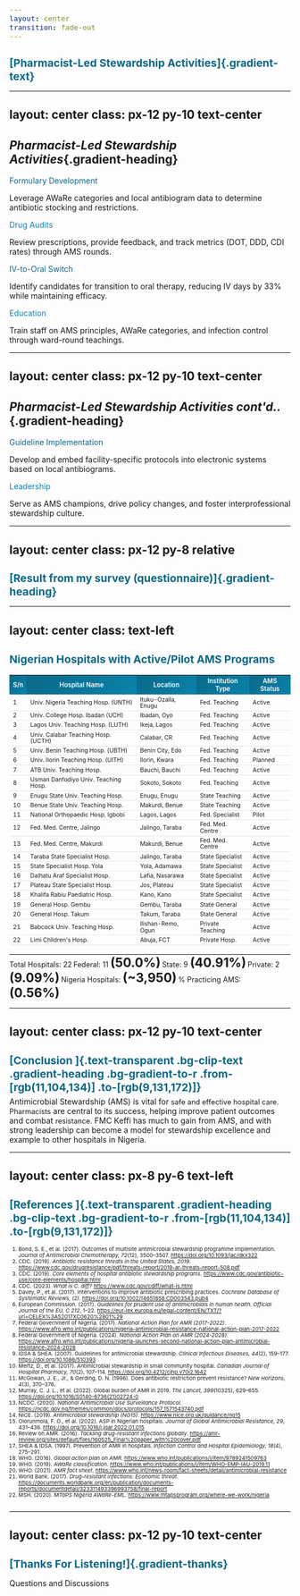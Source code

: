 ```yaml
---
layout: center
transition: fade-out
---
```


# [Pharmacist-Led Stewardship Activities]{.gradient-text}

<style>
    .gradient-text {
      background: linear-gradient(-45deg, rgb(11, 104, 134), rgb(9, 131, 172));
      -webkit-background-clip: text;
      -moz-background-clip: text;
      -webkit-text-fill-color: transparent;
      -moz-text-fill-color: transparent;
      font-size: 3.5rem !important; 
      line-height:1.2;
      font-weight: 900;
      text-align: center;
    }
   .gradient-heading {
  background: linear-gradient(-45deg, rgb(11, 104, 134), rgb(9, 131, 172));
  -webkit-background-clip: text;
  background-clip: text;
  color: transparent;
  font-weight: bold;
  display: inline-block;
  font-size: 1.5rem !important;
  font-weight: 500;
  margin-bottom: 1.2rem;
}
</style>

---
layout: center
class: px-12 py-10 text-center
---

<style>
 .gradient-heading {
  background: linear-gradient(-45deg, rgb(11, 104, 134), rgb(9, 131, 172));
  -webkit-background-clip: text;
  background-clip: text;
  color: transparent;
  font-weight: bold;
  display: inline-block;
  font-size: 1.5rem !important;
  font-weight: 500;
  margin-bottom: 1.2rem;
}

</style>

<CircleShape position="top:20%; left:-5%; size:80px; color:rgba(3, 80, 105, 0.55)" />
<PillShape position="bottom:-5%; right:-10%; width:10%; height:20px; color:rgba(33,150,243,0.08)" />

## *Pharmacist-Led Stewardship Activities*{.gradient-heading}

<div class="mt-4 grid grid-cols-2 gap-6 max-w-4xl mx-auto">
  <!-- Formulary Development -->
  <div class="bg-white p-5 rounded-xl border-t-4" style="border-color: rgb(11, 104, 134)">
    <div class="text-2xl font-bold mb-3" style="color: rgb(11, 104, 134)">Formulary Development</div>
    <p class="text-lg">Leverage AWaRe categories and local antibiogram data to determine antibiotic stocking and restrictions.</p>
  </div>
  
  <!-- Drug Audits -->
  <div class="bg-white p-5 rounded-xl border-t-4" style="border-color: rgb(9, 131, 172)">
    <div class="text-2xl font-bold mb-3" style="color: rgb(9, 131, 172)">Drug Audits</div>
    <p class="text-lg">Review prescriptions, provide feedback, and track metrics (DOT, DDD, CDI rates) through AMS rounds.</p>
  </div>
  
  <!-- IV-to-Oral Switch -->
  <div class="bg-white p-5 rounded-xl border-t-4" style="border-color: rgb(11, 104, 134)">
    <div class="text-2xl font-bold mb-3" style="color: rgb(11, 104, 134)">IV-to-Oral Switch</div>
    <p class="text-lg">Identify candidates for transition to oral therapy, reducing IV days by 33% while maintaining efficacy.</p>
  </div>
  
  <!-- Education -->
  <div class="bg-white p-5 rounded-xl border-t-4" style="border-color: rgb(9, 131, 172)">
    <div class="text-2xl font-bold mb-3" style="color: rgb(9, 131, 172)">Education</div>
    <p class="text-lg">Train staff on AMS principles, AWaRe categories, and infection control through ward-round teachings.</p>
  </div>
</div>

---
layout: center
class: px-12 py-10 text-center
---

<CircleShape position="top:20%; left:-5%; size:80px; color:rgba(3, 80, 105, 0.55)" />
<PillShape position="bottom:-5%; right:-10%; width:10%; height:20px; color:rgba(33,150,243,0.08)" />

## *Pharmacist-Led Stewardship Activities cont'd..*{.gradient-heading}

<div class="mt-4 grid grid-cols-2 gap-6 max-w-4xl mx-auto">
  <!-- Guideline Implementation -->
  <div class="bg-white p-5 rounded-xl border-t-4" style="border-color: rgb(11, 104, 134)">
    <div class="text-2xl font-bold mb-3" style="color: rgb(11, 104, 134)">Guideline Implementation</div>
    <p class="text-lg">Develop and embed facility-specific protocols into electronic systems based on local antibiograms.</p>
  </div>
  
  <!-- Leadership -->
  <div class="bg-white p-5 rounded-xl border-t-4" style="border-color: rgb(9, 131, 172)">
    <div class="text-2xl font-bold mb-3" style="color: rgb(9, 131, 172)">Leadership</div>
    <p class="text-lg">Serve as AMS champions, drive policy changes, and foster interprofessional stewardship culture.</p>
  </div>
  
  <!-- Combined Impact -->
  <!-- <div class="col-span-2 bg-white p-5 rounded-xl border-t-4 mt-4" style="border-color: rgb(11, 104, 134)">
    <div class="text-2xl font-bold mb-3" style="color: rgb(11, 104, 134)">Key Outcomes</div>
    <div class="grid grid-cols-2 gap-4 text-left">
      <div>• 30-50% reduction in inappropriate prescribing</div>
      <div>• 25% shorter hospital stays</div>
      <div>• $15-35k annual cost savings per facility</div>
      <div>• 40% lower CDI rates</div>
    </div>
  </div> -->
</div>


---
layout: center
class: px-12 py-8 relative
---

<CircleShape position="top:20%; left:-5%; size:80px; color:rgba(3, 80, 105, 0.55)" />
<PillShape position="bottom:-5%; right:-10%; width:10%; height:20px; color:rgba(33,150,243,0.08)" />

# [Result from my survey (questionnaire)]{.gradient-heading}



<style>
  .gradient-heading {
    background: linear-gradient(135deg, rgb(11, 104, 134), rgb(9, 131, 172));
    -webkit-background-clip: text;
    background-clip: text;
    color: transparent;
    font-size: 2rem !important;
  }
</style>

---
layout: center
class: text-left
---

<CircleShape position="top:20%; left:-5%; size:80px; color:rgba(3, 80, 105, 0.55)" />
<PillShape position="bottom:-5%; right:-10%; width:10%; height:20px; color:rgba(33,150,243,0.08)" />

<div class="w-[100%] mt-0">

# Nigerian Hospitals with Active/Pilot AMS Programs

| S/n | Hospital Name                     | Location          | Institution Type | AMS Status |
|---|-----------------------------------|-------------------|------------------|------------|
|1|Univ. Nigeria Teaching Hosp. (UNTH) |Ituku-Ozalla, Enugu|Fed. Teaching|Active|
|2|Univ. College Hosp. Ibadan (UCH)|Ibadan, Oyo|Fed. Teaching|Active|
|3|Lagos Univ. Teaching Hosp. (LUTH)|Ikeja, Lagos|Fed. Teaching|Active|
|4|Univ. Calabar Teaching Hosp. (UCTH)|Calabar, CR|Fed. Teaching|Active|
|5|Univ. Benin Teaching Hosp. (UBTH)|Benin City, Edo|Fed. Teaching|Active|
|6|Univ. Ilorin Teaching Hosp. (UITH)|Ilorin, Kwara|Fed. Teaching|Planned|
|7|ATB Univ. Teaching Hosp.|Bauchi, Bauchi|Fed. Teaching|Active|
|8|Usman Danfodiyo Univ. Teaching Hosp.|Sokoto, Sokoto|Fed. Teaching|Active|
|9|Enugu State Univ. Teaching Hosp.|Enugu, Enugu|State Teaching|Active|
|10|Benue State Univ. Teaching Hosp.|Makurdi, Benue|State Teaching|Active|
|11|National Orthopaedic Hosp. Igbobi|Lagos, Lagos|Fed. Specialist|Pilot|
|12|Fed. Med. Centre, Jalingo|Jalingo, Taraba|Fed. Med. Centre|Active|
|13|Fed. Med. Centre, Makurdi|Makurdi, Benue|Fed. Med. Centre|Active|
|14|Taraba State Specialist Hosp.|Jalingo, Taraba|State Specialist|Active|
|15|State Specialist Hosp. Yola|Yola, Adamawa|State Specialist|Active|
|16|Dalhatu Araf Specialist Hosp.|Lafia, Nasarawa|State Specialist|Active|
|17|Plateau State Specialist Hosp.|Jos, Plateau|State Specialist|Active|
|18|Khalifa Rabiu Paediatric Hosp.|Kano, Kano|State Specialist|Active|
|19|General Hosp. Gembu|Gembu, Taraba|State General|Active|
|20|General Hosp. Takum|Takum, Taraba|State General|Active|
|21|Babcock Univ. Teaching Hosp.|Ilishan-Remo, Ogun|Private Teaching|Active|
|22|Limi Children's Hosp.|Abuja, FCT|Private Hosp.|Active|

<div class="border-t border-gray-300 mt-2 pt-1 text-[0.6rem]">
  <div class="flex justify-between">
    <span class="text-gray-600">Total Hospitals: 22</span>
    <span class="text-gray-600">Federal: 11 <strong class="text-[rgb(11,104,134)]">(50.0%)</strong></span>
    <span class="text-gray-600">State: 9 <strong class="text-[rgb(11,104,134)]">(40.91%)</strong></span>
    <span class="text-gray-600">Private: 2 <strong class="text-[rgb(11,104,134)]">(9.09%)</strong></span>
    <span class="text-gray-600">Nigeria Hospitals: <strong class="text-[rgb(11,104,134)]">(~3,950)</strong></span>
    <span class="text-gray-600">% Practicing AMS: <strong class="text-[rgb(11,104,134)]">(0.56%)</strong></span>
  </div>
</div>

</div>

<style>
  h1 {
    color: rgb(11, 104, 134);
    margin-bottom: 0.3rem;
    font-size: 1.2rem;
  }
  th {
    background: linear-gradient(135deg, rgb(11, 104, 134), rgb(9, 131, 172));
    color: white;
    font-weight: 600;
    padding: 0.2rem 0.4rem !important;
    font-size: 0.7rem;
  }
  td {
    padding: 0.15rem 0.4rem !important;
    font-size: 0.65rem;
    line-height: 1.1;
  }
  table {
    border-collapse: collapse;
    width: 100%;
  }
  tr {
    border-bottom: 0.5px solid #e2e8f0;
  }
  .border-t {
    border-top: 1px solid;
  }
  strong {
    font-weight: bold;
    font-size: 1.4rem;
  }
  span{
    font-size: 0.8rem;
  }
</style>
---
layout: center
class: px-12 py-10 text-center
---

<CircleShape position="top:20%; left:-5%; size:80px; color:rgba(3, 80, 105, 0.55)" />
<PillShape position="bottom:-5%; right:-10%; width:10%; height:20px; color:rgba(33,150,243,0.08)" />

# [Conclusion ]{.text-transparent .bg-clip-text .gradient-heading .bg-gradient-to-r .from-[rgb(11,104,134)] .to-[rgb(9,131,172)]}

<div class="text-xl  mt-2 mb-4 text-left mx-auto max-w-4xl bg-white p-8 rounded-xl shadow-lg border-t-4" style="border-color: rgb(11, 104, 134)">
Antimicrobial Stewardship (AMS) is vital for <span>safe and effective hospital care.</span> <span>Pharmacists</span> are central to its success, helping improve patient outcomes and combat <span>resistance.</span> FMC Keffi has much to gain from AMS, and with strong leadership can become a model for stewardship excellence and example to other hospitals in Nigeria.

</div>

<style>
  li span:first-child {
    font-size: 1.5rem;
    line-height: 2.5;
  }
  .max-w-4xl {
    max-width: 56rem;
  }
</style>

---
layout: center
class: px-8 py-6 text-left
---

<CircleShape position="top:20%; left:-5%; size:80px; color:rgba(3, 80, 105, 0.55)" />
<PillShape position="bottom:-5%; right:-10%; width:10%; height:20px; color:rgba(33,150,243,0.08)" />

# [References ]{.text-transparent .gradient-heading .bg-clip-text .bg-gradient-to-r .from-[rgb(11,104,134)] .to-[rgb(9,131,172)]}

<div class="text-[0.6rem] leading-tight space-y-1 mt-2 max-h-[68vh] overflow-y-auto pr-2 bg-gray-50 p-2 rounded">

1. Bond, S. E., et al. (2017). Outcomes of multisite antimicrobial stewardship programme implementation. *Journal of Antimicrobial Chemotherapy, 72*(12), 3500–3507. https://doi.org/10.1093/jac/dkx322  
2. CDC. (2019). *Antibiotic resistance threats in the United States, 2019*. https://www.cdc.gov/drugresistance/pdf/threats-report/2019-ar-threats-report-508.pdf  
3. CDC. (2019). *Core elements of hospital antibiotic stewardship programs*. https://www.cdc.gov/antibiotic-use/core-elements/hospital.html  
4. CDC. (2023). *What is C. diff?* https://www.cdc.gov/cdiff/what-is.html  
5. Davey, P., et al. (2017). Interventions to improve antibiotic prescribing practices. *Cochrane Database of Systematic Reviews, (2)*. https://doi.org/10.1002/14651858.CD003543.pub4  
6. European Commission. (2017). *Guidelines for prudent use of antimicrobials in human health. Official Journal of the EU, C 212*, 1–22. https://eur-lex.europa.eu/legal-content/EN/TXT/?uri=CELEX%3A52017XC0620%2801%29  
7. Federal Government of Nigeria. (2017). *National Action Plan for AMR (2017-2022)*. https://www.afro.who.int/publications/nigeria-antimicrobial-resistance-national-action-plan-2017-2022  
8. Federal Government of Nigeria. (2024). *National Action Plan on AMR (2024-2028)*. https://www.afro.who.int/publications/nigeria-launches-second-national-action-plan-antimicrobial-resistance-2024-2028  
9. IDSA & SHEA. (2007). Guidelines for antimicrobial stewardship. *Clinical Infectious Diseases, 44*(2), 159–177. https://doi.org/10.1086/510393  
10. Mertz, D., et al. (2017). Antimicrobial stewardship in small community hospital. *Canadian Journal of Hospital Pharmacy, 70*(2), 107–114. https://doi.org/10.4212/cjhp.v70i2.1642  
11. McGowan, J. E., Jr., & Gerding, D. N. (1996). Does antibiotic restriction prevent resistance? *New Horizons, 4*(3), 370–376.  
12. Murray, C. J. L., et al. (2022). Global burden of AMR in 2019. *The Lancet, 399*(10325), 629–655. https://doi.org/10.1016/S0140-6736(21)02724-0  
13. NCDC. (2020). *National Antimicrobial Use Surveillance Protocol*. https://ncdc.gov.ng/themes/common/docs/protocols/157_1571543740.pdf  
14. NICE. (2019). *Antimicrobial stewardship (NG15)*. https://www.nice.org.uk/guidance/ng15  
15. Olorunmola, F. O., et al. (2022). ASP in Nigerian hospitals. *Journal of Global Antimicrobial Resistance, 29*, 431–436. https://doi.org/10.1016/j.jgar.2022.01.015  
16. Review on AMR. (2016). *Tackling drug-resistant infections globally*. https://amr-review.org/sites/default/files/160525_Final%20paper_with%20cover.pdf  
17. SHEA & IDSA. (1997). Prevention of AMR in hospitals. *Infection Control and Hospital Epidemiology, 18*(4), 275–291.  
18. WHO. (2016). *Global action plan on AMR*. https://www.who.int/publications/i/item/9789241509763  
19. WHO. (2019). *AWaRe classification*. https://www.who.int/publications/i/item/WHO-EMP-IAU-2019.11  
20. WHO. (2021). *AMR fact sheet*. https://www.who.int/news-room/fact-sheets/detail/antimicrobial-resistance  
21. World Bank. (2017). *Drug-resistant infections: Economic threat*. https://documents.worldbank.org/en/publication/documents-reports/documentdetail/323311493396993758/final-report  
22. MSH. (2020). *MTaPS Nigeria AWaRe-EML*. https://www.mtapsprogram.org/where-we-work/nigeria  

</div>

<style>
  .max-h-[68vh] { max-height: 68vh; }
  .overflow-y-auto { overflow-y: auto; }
  ::-webkit-scrollbar { width: 6px; }
  ::-webkit-scrollbar-thumb { 
    background: linear-gradient(rgb(11,104,134), rgb(9,131,172));
    border-radius: 3px; 
  }
  .text-\[0\.6rem\] { font-size: 0.6rem; }
</style>

---
layout: center
class: px-12 py-10 text-center
---

<style>
    .gradient-thanks {
      background: linear-gradient(-45deg, rgb(11, 104, 134), rgb(9, 131, 172));
      -webkit-background-clip: text;
      -moz-background-clip: text;
      -webkit-text-fill-color: transparent;
      -moz-text-fill-color: transparent;
      font-size: 4.5rem !important; 
      line-height:1.2;
      font-weight: 900 !important;
    }
</style>

# [Thanks For Listening!]{.gradient-thanks}

Questions and Discussions
